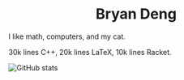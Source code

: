 <h1 align="center">Bryan Deng</h1>

I like math, computers, and my cat.

30k lines C++, 20k lines LaTeX, 10k lines Racket.

![GitHub stats](https://github-readme-stats.vercel.app/api/top-langs/?username=Blackgaurd&layout=compact&langs_count=4)

